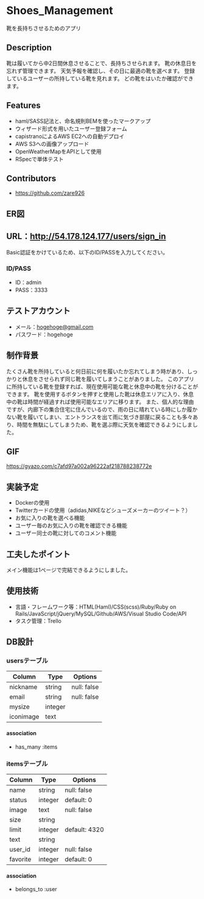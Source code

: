 # Shoes_Management
靴を長持ちさせるためのアプリ

## Description
靴は履いてから中2日間休息させることで、長持ちさせられます。
靴の休息日を忘れず管理できます。
天気予報を確認し、その日に最適の靴を選べます。
登録しているユーザーの所持している靴を見れます。
どの靴をはいたか確認ができます。


## Features
  - haml/SASS記法と、命名規則BEMを使ったマークアップ
  - ウィザード形式を用いたユーザー登録フォーム
  - capistranoによるAWS EC2への自動デプロイ
  - AWS S3への画像アップロード
  - OpenWeatherMapをAPIとして使用
  - RSpecで単体テスト

## Contributors
  - https://github.com/zare926

## ER図

## URL：http://54.178.124.177/users/sign_in
Basic認証をかけているため、以下のID/PASSを入力してください。

### ID/PASS
- ID：admin
- PASS：3333

## テストアカウント
- メール：hogehoge@gmail.com
- パスワード：hogehoge

## 制作背景
たくさん靴を所持していると何日前に何を履いたか忘れてしまう時があり、しっかりと休息をさせられず同じ靴を履いてしまうことがありました。
このアプリに所持している靴を登録すれば、現在使用可能な靴と休息中の靴を分けることができます。
靴を使用するボタンを押すと使用した靴は休息エリアに入り、休息中の靴は時間が経過すれば使用可能なエリアに移ります。
また、個人的な理由ですが、内廊下の集合住宅に住んでいるので、雨の日に晴れている時にしか履かない靴を履いてしまい、エントランスを出て雨に気づき部屋に戻ることも多々あり、時間を無駄にしてしまうため、靴を選ぶ際に天気を確認できるようにしました。

## GIF
https://gyazo.com/c7afd97a002a96222af218788238772e

## 実装予定
  - Dockerの使用
  - Twitterカードの使用（adidas,NIKEなどシューズメーカーのツイート？）
  - お気に入りの靴を選べる機能
  - ユーザー毎のお気に入りの靴を確認できる機能
  - ユーザー同士の靴に対してのコメント機能

## 工夫したポイント
メイン機能は1ページで完結できるようにしました。

## 使用技術
  - 言語・フレームワーク等：HTML(Haml)/CSS(scss)/Ruby/Ruby on Rails/JavaScript/jQuery/MySQL/Github/AWS/Visual Studio Code/API
  - タスク管理：Trello

## DB設計

### usersテーブル
|Column|Type|Options|
|------|----|-------|
|nickname|string|null: false|
|email|string|null: false|
|mysize|integer|
|iconimage|text|

#### association
  - has_many :items

### itemsテーブル
|Column|Type|Options|
|------|----|-------|
|name|string|null: false|
|status|integer|default: 0|
|image|text|null: false|
|size|string|
|limit|integer|default: 4320|
|text|string|
|user_id|integer|null: false|
|favorite|integer|default: 0||

#### association
  - belongs_to :user
